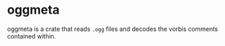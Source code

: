 # oggmeta
oggmeta is a crate that reads `.ogg` files and decodes the vorbis comments contained within.
